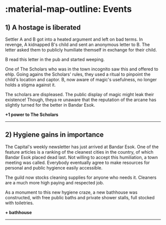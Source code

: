 :material-map-outline:  Events
========================
## 1) A hostage is liberated

Settler A and B got into a heated argument and left on bad terms. In revenge, A kidnapped B's child and sent an anonymous letter to B. The letter asked them to publicly humiliate themself in exchange for their child.

B read this letter in the pub and started weeping.

One of The Scholars who was in the town incognito saw this and offered to ehlp. Going agains the Scholars' rules, they used a ritual to pinpoint the child's location and captor. B, now aware of magic's usefulness, no longer holds a stigma against it.

The scholars are displeased. The public display of magic might leak their existence! Though, theya re unaware that the reputation of the arcane has slightly turned for the better in Bandar Esok.

**+1 power to The Scholars**

---

## 2) Hygiene gains in importance

The Capital's weekly newsletter has just arrived at Bandar Esok. One of the feature articles is a ranking of the cleanest cities in the country, of which Bandar Esok placed dead last. Not willing to accept this humiliation, a town meeting was called. Everybody eventually agree to make resources for personal and public hygience easily accessible.

The guild now stocks cleaning supplies for anyone who needs it. Cleaners are a much more high paying and respected job.

As a monument to this new hygiene craze, a new bathhouse was constructed, with free public baths and private shower stalls, full stocked with toiletries.

**+ bathhouse**

---
